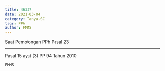 ```yaml
---
title: 46337
date: 2021-03-04
category: Tanya-SC
tags: PPh
author: FMMS
---
```


Saat Pemotongan PPh Pasal 23

---

Pasal 15 ayat (3) PP 94 Tahun 2010

`FMMS`
